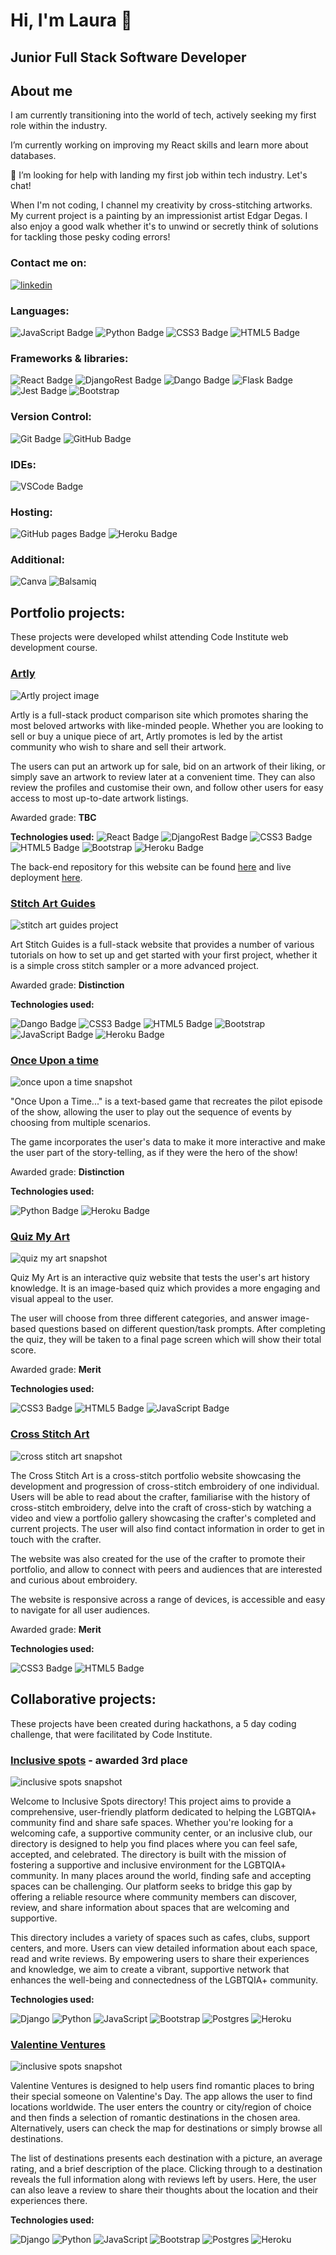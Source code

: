 # Hi, I'm Laura 👋
## Junior Full Stack Software Developer

## About me
I am currently transitioning into the world of tech, actively seeking my first role within the industry.

I’m currently working on improving my React skills and learn more about databases.


🤔 I’m looking for help with landing my first job within tech industry. Let's chat! 

When I'm not coding, I channel my creativity by cross-stitching artworks. My current project is a painting by an impressionist artist Edgar Degas. I also enjoy a good walk whether it's to unwind or secretly think of solutions for tackling those pesky coding errors!

### Contact me on: 

[<img src='https://img.shields.io/badge/LinkedIn-0077B5?style=for-the-badge&logo=linkedin&logoColor=white' alt='linkedin'>](https://www.linkedin.com/in/laurakondrataite/)


### Languages:

![JavaScript Badge](https://img.shields.io/badge/JavaScript-323330?style=for-the-badge&logo=javascript&logoColor=F7DF1E)
![Python Badge](https://img.shields.io/badge/Python-FFD43B?style=for-the-badge&logo=python&logoColor=blue)
![CSS3 Badge](https://img.shields.io/badge/CSS3-1572B6?style=for-the-badge&logo=css3&logoColor=white)
![HTML5 Badge](https://img.shields.io/badge/HTML5-E34F26?style=for-the-badge&logo=html5&logoColor=white)

### Frameworks & libraries:

![React Badge](https://img.shields.io/badge/React-20232A?style=for-the-badge&logo=react&logoColor=61DAFB)
![DjangoRest Badge](https://img.shields.io/badge/django%20rest-ff1709?style=for-the-badge&logo=django&logoColor=white)
![Dango Badge](https://img.shields.io/badge/Django-092E20?style=for-the-badge&logo=django&logoColor=green)
![Flask Badge](https://img.shields.io/badge/Flask-000000?style=for-the-badge&logo=flask&logoColor=white)
![Jest Badge](https://img.shields.io/badge/Jest-C21325?style=for-the-badge&logo=jest&logoColor=white)
![Bootstrap](https://img.shields.io/badge/Bootstrap-563D7C?style=for-the-badge&logo=bootstrap&logoColor=white)

### Version Control:

![Git Badge](https://img.shields.io/badge/GIT-E44C30?style=for-the-badge&logo=git&logoColor=white)
![GitHub Badge](https://img.shields.io/badge/GitHub-100000?style=for-the-badge&logo=github&logoColor=white)

### IDEs:

![VSCode Badge](https://img.shields.io/badge/Visual_Studio_Code-0078D4?style=for-the-badge&logo=visual%20studio%20code&logoColor=white)

### Hosting:

![GitHub pages Badge](https://img.shields.io/badge/GitHub%20Pages-222222?style=for-the-badge&logo=GitHub%20Pages&logoColor=white)
![Heroku Badge](https://img.shields.io/badge/heroku-%23430098.svg?style=for-the-badge&logo=heroku&logoColor=white)

### Additional:
![Canva](https://img.shields.io/badge/Canva-%2300C4CC.svg?style=for-the-badge&logo=Canva&logoColor=white)
![Balsamiq](https://img.shields.io/badge/Balsamiq-100000.svg?style=for-the-badge&logo=Balsamiq&logoColor=white)

## Portfolio projects:
These projects were developed whilst attending Code Institute web development course. 

### [Artly](https://artly-a211b809ae81.herokuapp.com/) 
![Artly project image](https://github.com/laurakond/artly/raw/main/documentation/images/features/am-i-responsive.jpg)

Artly is a full-stack product comparison site which promotes sharing the most beloved artworks with like-minded people. Whether you are looking to sell or buy a unique piece of art, Artly promotes is led by the artist community who wish to share and sell their artwork.

The users can put an artwork up for sale, bid on an artwork of their liking, or simply save an artwork to review later at a convenient time. They can also review the profiles and customise their own, and follow other users for easy access to most up-to-date artwork listings.

Awarded grade: **TBC**

**Technologies used:** 
![React Badge](https://img.shields.io/badge/React-20232A?style=for-the-badge&logo=react&logoColor=61DAFB)
![DjangoRest Badge](https://img.shields.io/badge/django%20rest-ff1709?style=for-the-badge&logo=django&logoColor=white)
![CSS3 Badge](https://img.shields.io/badge/CSS3-1572B6?style=for-the-badge&logo=css3&logoColor=white)
![HTML5 Badge](https://img.shields.io/badge/HTML5-E34F26?style=for-the-badge&logo=html5&logoColor=white)
![Bootstrap](https://img.shields.io/badge/Bootstrap-563D7C?style=for-the-badge&logo=bootstrap&logoColor=white)
![Heroku Badge](https://img.shields.io/badge/heroku-%23430098.svg?style=for-the-badge&logo=heroku&logoColor=white)


The back-end repository for this website can be found [here](https://github.com/laurakond/artly-api) and live deployment [here](https://artly-api-a39d790259f4.herokuapp.com/).


### [Stitch Art Guides](https://stitch-art-guides-pp4-5a679feed1e1.herokuapp.com/) 
![stitch art guides project](https://github.com/laurakond/Stitch-Art-Guides-pp4/raw/main/documentation/images/features/am-i-responsive.jpeg)

Art Stitch Guides is a full-stack website that provides a number of various tutorials on how to set up and get started with your first project, whether it is a simple cross stitch sampler or a more advanced project.

Awarded grade: **Distinction**

**Technologies used:**

![Dango Badge](https://img.shields.io/badge/Django-092E20?style=for-the-badge&logo=django&logoColor=green)
![CSS3 Badge](https://img.shields.io/badge/CSS3-1572B6?style=for-the-badge&logo=css3&logoColor=white)
![HTML5 Badge](https://img.shields.io/badge/HTML5-E34F26?style=for-the-badge&logo=html5&logoColor=white)
![Bootstrap](https://img.shields.io/badge/Bootstrap-563D7C?style=for-the-badge&logo=bootstrap&logoColor=white)
![JavaScript Badge](https://img.shields.io/badge/JavaScript-323330?style=for-the-badge&logo=javascript&logoColor=F7DF1E)
![Heroku Badge](https://img.shields.io/badge/heroku-%23430098.svg?style=for-the-badge&logo=heroku&logoColor=white)


### [Once Upon a time](https://once-upon-a-time-f214671524cd.herokuapp.com/) 
![once upon a time snapshot](https://github.com/laurakond/Once-Upon-a-Time/raw/main/assets/documentation/images/feature-screenshots/once-upon-a-time-logo.jpeg)

"Once Upon a Time..." is a text-based game that recreates the pilot episode of the show, allowing the user to play out the sequence of events by choosing from multiple scenarios.

The game incorporates the user's data to make it more interactive and make the user part of the story-telling, as if they were the hero of the show!

Awarded grade: **Distinction**

**Technologies used:**

![Python Badge](https://img.shields.io/badge/Python-FFD43B?style=for-the-badge&logo=python&logoColor=blue)
![Heroku Badge](https://img.shields.io/badge/heroku-%23430098.svg?style=for-the-badge&logo=heroku&logoColor=white)

### [Quiz My Art](https://laurakond.github.io/quiz-my-art/) 
![quiz my art snapshot](https://github.com/laurakond/quiz-my-art/raw/main/assets/documentation/features-images/am-i-responsive.webp)

Quiz My Art is an interactive quiz website that tests the user's art history knowledge. It is an image-based quiz which provides a more engaging and visual appeal to the user.

The user will choose from three different categories, and answer image-based questions based on different question/task prompts. After completing the quiz, they will be taken to a final page screen which will show their total score.

Awarded grade: **Merit**

**Technologies used:**

![CSS3 Badge](https://img.shields.io/badge/CSS3-1572B6?style=for-the-badge&logo=css3&logoColor=white)
![HTML5 Badge](https://img.shields.io/badge/HTML5-E34F26?style=for-the-badge&logo=html5&logoColor=white)
![JavaScript Badge](https://img.shields.io/badge/JavaScript-323330?style=for-the-badge&logo=javascript&logoColor=F7DF1E)

### [Cross Stitch Art](https://laurakond.github.io/Cross-Stitch-Art/) 
![cross stitch art snapshot](https://github.com/laurakond/Cross-Stitch-Art/raw/main/assets/documentation/am-i-responsive-all-pages.jpg)

The Cross Stitch Art is a cross-stitch portfolio website showcasing the development and progression of cross-stitch embroidery of one individual. Users will be able to read about the crafter, familiarise with the history of cross-stitch embroidery, delve into the craft of cross-stich by watching a video and view a portfolio gallery showcasing the crafter's completed and current projects. The user will also find contact information in order to get in touch with the crafter.

The website was also created for the use of the crafter to promote their portfolio, and allow to connect with peers and audiences that are interested and curious about embroidery.

The website is responsive across a range of devices, is accessible and easy to navigate for all user audiences.

Awarded grade: **Merit**

**Technologies used:**

![CSS3 Badge](https://img.shields.io/badge/CSS3-1572B6?style=for-the-badge&logo=css3&logoColor=white)
![HTML5 Badge](https://img.shields.io/badge/HTML5-E34F26?style=for-the-badge&logo=html5&logoColor=white)


## Collaborative projects:
These projects have been created during hackathons, a 5 day coding challenge, that were facilitated by Code Institute. 

### [Inclusive spots](https://prideful-programmers-01c026806d6f.herokuapp.com/) - awarded 3rd  place 
![inclusive spots snapshot](https://camo.githubusercontent.com/ee2372dce11f1aeb5b4414abde1d74d1987dc80e9f0856f6b48a6497b71f0740/68747470733a2f2f7265732e636c6f7564696e6172792e636f6d2f646a646566626e696a2f696d6167652f75706c6f61642f76313731383935363332362f556e7469746c65645f64657369676e5f315f726c706679762e706e67)

Welcome to Inclusive Spots directory! This project aims to provide a comprehensive, user-friendly platform dedicated to helping the LGBTQIA+ community find and share safe spaces. Whether you're looking for a welcoming cafe, a supportive community center, or an inclusive club, our directory is designed to help you find places where you can feel safe, accepted, and celebrated. The directory is built with the mission of fostering a supportive and inclusive environment for the LGBTQIA+ community. In many places around the world, finding safe and accepting spaces can be challenging. Our platform seeks to bridge this gap by offering a reliable resource where community members can discover, review, and share information about spaces that are welcoming and supportive.

This directory includes a variety of spaces such as cafes, clubs, support centers, and more. Users can view detailed information about each space, read and write reviews. By empowering users to share their experiences and knowledge, we aim to create a vibrant, supportive network that enhances the well-being and connectedness of the LGBTQIA+ community.

**Technologies used:**

![Django](https://img.shields.io/badge/django-%23092E20.svg?style=for-the-badge&logo=django&logoColor=white)
![Python](https://img.shields.io/badge/python-3670A0?style=for-the-badge&logo=python&logoColor=ffdd54)
![JavaScript](https://img.shields.io/badge/javascript-%23323330.svg?style=for-the-badge&logo=javascript&logoColor=%23F7DF1E)
![Bootstrap](https://img.shields.io/badge/bootstrap-%238511FA.svg?style=for-the-badge&logo=bootstrap&logoColor=white)
![Postgres](https://img.shields.io/badge/postgres-%23316192.svg?style=for-the-badge&logo=postgresql&logoColor=white)
![Heroku](https://img.shields.io/badge/heroku-%23430098.svg?style=for-the-badge&logo=heroku&logoColor=white)

### [Valentine Ventures](https://travelcupid-8ccb9d827f84.herokuapp.com/)  
![inclusive spots snapshot](https://github.com/SamMartin92/hackathon-team-10/raw/main/static/images/home-page-collage-heart.png)

Valentine Ventures is designed to help users find romantic places to bring their special someone on Valentine's Day. The app allows the user to find locations worldwide. The user enters the country or city/region of choice and then finds a selection of romantic destinations in the chosen area. Alternatively, users can check the map for destinations or simply browse all destinations.

The list of destinations presents each destination with a picture, an average rating, and a brief description of the place. Clicking through to a destination reveals the full information along with reviews left by users. Here, the user can also leave a review to share their thoughts about the location and their experiences there.

**Technologies used:**

![Django](https://img.shields.io/badge/django-%23092E20.svg?style=for-the-badge&logo=django&logoColor=white)
![Python](https://img.shields.io/badge/python-3670A0?style=for-the-badge&logo=python&logoColor=ffdd54)
![JavaScript](https://img.shields.io/badge/javascript-%23323330.svg?style=for-the-badge&logo=javascript&logoColor=%23F7DF1E)
![Bootstrap](https://img.shields.io/badge/bootstrap-%238511FA.svg?style=for-the-badge&logo=bootstrap&logoColor=white)
![Postgres](https://img.shields.io/badge/postgres-%23316192.svg?style=for-the-badge&logo=postgresql&logoColor=white)
![Heroku](https://img.shields.io/badge/heroku-%23430098.svg?style=for-the-badge&logo=heroku&logoColor=white)
